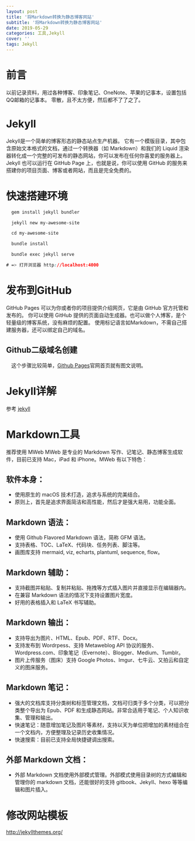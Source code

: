 ```yaml
---
layout: post
title: '将Markdown转换为静态博客网站'
subtitle: '将Markdown转换为静态博客网站'
date: 2019-05-29
categories: 工具,Jekyll
cover: ''
tags: Jekyll
---
```


# 前言
以前记录资料，用过各种博客、印象笔记、OneNote、苹果的记事本，设置包括QQ邮箱的记事本。
零散，且不太方便，然后都不了了之了。

# Jekyll 
Jekyll是一个简单的博客形态的静态站点生产机器。
它有一个模版目录，其中包含原始文本格式的文档，通过一个转换器（如 Markdown）和我们的 Liquid 渲染器转化成一个完整的可发布的静态网站，你可以发布在任何你喜爱的服务器上。
Jekyll 也可以运行在 GitHub Page 上，也就是说，你可以使用 GitHub 的服务来搭建你的项目页面、博客或者网站，而且是完全免费的。

# 快速搭建环境


```css
  gem install jekyll bundler

  jekyll new my-awesome-site

  cd my-awesome-site

  bundle install

  bundle exec jekyll serve

# => 打开浏览器 http://localhost:4000
```
# 发布到GitHub
GitHub Pages 可以为你或者你的项目提供介绍网页，它是由 GitHub 官方托管和发布的。
你可以使用 GitHub 提供的页面自动生成器。也可以做个人博客，是个轻量级的博客系统，没有麻烦的配置。
使用标记语言如Markdown，不需自己搭建服务器，还可以绑定自己的域名。
 
## Github二级域名创建
 这个步骤比较简单，[Github Pages](https://link.jianshu.com/?t=https://pages.github.com/)官网首页就有图文说明。
 
# Jekyll详解

参考 <a href='http://jekyllcn.com/' target='_blank'>jekyll</a>

# Markdown工具

推荐使用 MWeb
MWeb 是专业的 Markdown 写作、记笔记、静态博客生成软件，目前已支持 Mac，iPad 和 iPhone。MWeb 有以下特色：

## 软件本身：

* 使用原生的 macOS 技术打造，追求与系统的完美结合。
* 原则上，首先是追求界面简洁和高性能，然后才是强大易用，功能全面。

## Markdown 语法：

* 使用 Github Flavored Markdown 语法，简称 GFM 语法。
* 支持表格、TOC、LaTeX、代码块、任务列表、脚注等。
* 画图库支持 mermaid, viz, echarts, plantuml, sequence, flow。

## Markdown 辅助：

* 支持截图并粘贴、复制并粘贴、拖拽等方式插入图片并直接显示在编辑器内。
* 在兼容 Markdown 语法的情况下支持设置图片宽度。
* 好用的表格插入和 LaTeX 书写辅助。

## Markdown 输出：

* 支持导出为图片、HTML、Epub、PDF、RTF、Docx。
* 支持发布到 Wordrpess、支持 Metaweblog API 协议的服务、Wordpress.com、印象笔记（Evernote）、Blogger、Medium、Tumblr。
* 图片上传服务（图床）支持 Google Photos、Imgur、七牛云、又拍云和自定义的图床服务。

## Markdown 笔记：

* 强大的文档库支持分类树和标签管理文档，文档可归类于多个分类，可以把分类整个导出为 Epub、PDF 和生成静态网站。非常合适用于笔记、个人知识收集、管理和输出。
* 快速笔记：随意增加笔记及图片等素材，支持以天为单位把增加的素材组合在一个文档内，方便整理及记录历史收集情况。
* 快速搜索：目前已支持全局快捷键调出搜索。

## 外部 Markdown 文档：

* 外部 Markdown 文档使用外部模式管理。外部模式使用目录树的方式编辑和管理你的 markdown 文档，还能很好的支持 gitbook、JekyII、hexo 等等编辑和图片插入。

# 修改网站模板
http://jekyllthemes.org/